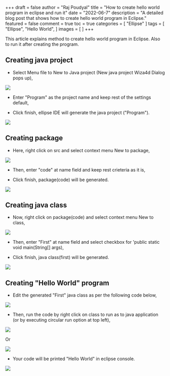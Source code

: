 +++
draft = false
author = "Raj Poudyal"
title = "How to create hello world program in eclipse and run it"
date = "2022-06-7"
description = "A detailed blog post that shows how to create hello world program in Eclipse."
featured = false
comment = true
toc = true
categories = [
"Ellipse"
]
tags = [
"Ellipse",
"Hello World",
]
images = [
]
+++

This article explains method to create hello world program in Eclipse. Also to run it after creating the program.

<!--more-->


## Creating java project


* Select Menu file to New to Java project (New java project Wiza4d Dialog pops up),

![](/images/setup-jdk-in-windows/s1.jpg)


* Enter "Program" as the project name and keep rest of the settings default,


* Click finish, ellipse IDE will generate the java project ("Program").

![](/images/setup-jdk-in-windows/s2.jpg)



## Creating package


* Here, right click on src and select context menu New to package,

![](/images/setup-jdk-in-windows/s3.jpg)


* Then, enter "code" at name field and keep rest crieteria as it is,


* Click finish, package(code) will be generated.


![](/images/setup-jdk-in-windows/s4.jpg)


## Creating java class


* Now, right click on package(code) and select context menu New to class, 

![](/images/setup-jdk-in-windows/s5.jpg)


* Then, enter "First" at name field and  select checkbox for 'public static void main(String[] args),


* Click finish, java class(first) will be generated.

![](/images/setup-jdk-in-windows/s6.jpg)



## Creating "Hello World" program


* Edit the generated "First" java class as per the following code below,

![](/images/setup-jdk-in-windows/s7.jpg)

* Then, run the code by right click on class to run as to java application (or by executing circular run option at top left),

![](/images/setup-jdk-in-windows/s8.jpg)

Or

![](/images/setup-jdk-in-windows/s9.jpg)


* Your code will be printed "Hello World" in eclipse console.

![](/images/setup-jdk-in-windows/s10.jpg)


